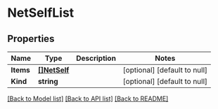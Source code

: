 # NetSelfList

## Properties
Name | Type | Description | Notes
------------ | ------------- | ------------- | -------------
**Items** | [**[]NetSelf**](net_self.md) |  | [optional] [default to null]
**Kind** | **string** |  | [optional] [default to null]

[[Back to Model list]](../README.md#documentation-for-models) [[Back to API list]](../README.md#documentation-for-api-endpoints) [[Back to README]](../README.md)


